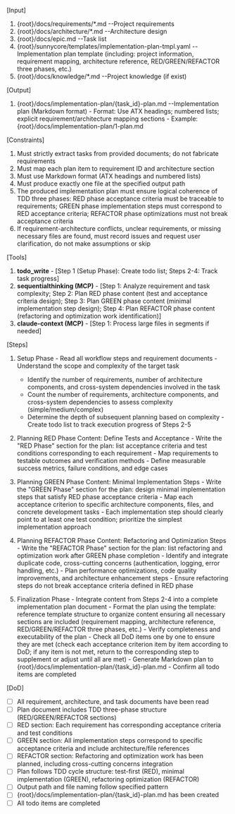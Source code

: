 [Input]
  1. {root}/docs/requirements/*.md --Project requirements
  2. {root}/docs/architecture/*.md --Architecture design
  3. {root}/docs/epic.md --Task list
  4. {root}/sunnycore/templates/implementation-plan-tmpl.yaml --Implementation plan template (including: project information, requirement mapping, architecture reference, RED/GREEN/REFACTOR three phases, etc.)
  5. {root}/docs/knowledge/*.md --Project knowledge (if exist)

[Output]
  1. {root}/docs/implementation-plan/{task_id}-plan.md --Implementation plan (Markdown format)
    - Format: Use ATX headings; numbered lists; explicit requirement/architecture mapping sections
    - Example: {root}/docs/implementation-plan/1-plan.md

[Constraints]
  1. Must strictly extract tasks from provided documents; do not fabricate requirements
  2. Must map each plan item to requirement ID and architecture section
  3. Must use Markdown format (ATX headings and numbered lists)
  4. Must produce exactly one file at the specified output path
  5. The produced implementation plan must ensure logical coherence of TDD three phases: RED phase acceptance criteria must be traceable to requirements; GREEN phase implementation steps must correspond to RED acceptance criteria; REFACTOR phase optimizations must not break acceptance criteria
  6. If requirement-architecture conflicts, unclear requirements, or missing necessary files are found, must record issues and request user clarification, do not make assumptions or skip

[Tools]
  1. **todo_write**
    - [Step 1 (Setup Phase): Create todo list; Steps 2-4: Track task progress]
  2. **sequentialthinking (MCP)**
    - [Step 1: Analyze requirement and task complexity; Step 2: Plan RED phase content (test and acceptance criteria design); Step 3: Plan GREEN phase content (minimal implementation step design); Step 4: Plan REFACTOR phase content (refactoring and optimization work identification)]
  3. **claude-context (MCP)**
    - [Step 1: Process large files in segments if needed]

[Steps]
  1. Setup Phase
    - Read all workflow steps and requirement documents
    - Understand the scope and complexity of the target task
      * Identify the number of requirements, number of architecture components, and cross-system dependencies involved in the task
      * Count the number of requirements, architecture components, and cross-system dependencies to assess complexity (simple/medium/complex)
      * Determine the depth of subsequent planning based on complexity
    - Create todo list to track execution progress of Steps 2-5

  2. Planning RED Phase Content: Define Tests and Acceptance
    - Write the "RED Phase" section for the plan: list acceptance criteria and test conditions corresponding to each requirement
    - Map requirements to testable outcomes and verification methods
    - Define measurable success metrics, failure conditions, and edge cases

  3. Planning GREEN Phase Content: Minimal Implementation Steps
    - Write the "GREEN Phase" section for the plan: design minimal implementation steps that satisfy RED phase acceptance criteria
    - Map each acceptance criterion to specific architecture components, files, and concrete development tasks
    - Each implementation step should clearly point to at least one test condition; prioritize the simplest implementation approach

  4. Planning REFACTOR Phase Content: Refactoring and Optimization Steps
    - Write the "REFACTOR Phase" section for the plan: list refactoring and optimization work after GREEN phase completion
    - Identify and integrate duplicate code, cross-cutting concerns (authentication, logging, error handling, etc.)
    - Plan performance optimizations, code quality improvements, and architecture enhancement steps
    - Ensure refactoring steps do not break acceptance criteria defined in RED phase

  5. Finalization Phase
    - Integrate content from Steps 2-4 into a complete implementation plan document
    - Format the plan using the template: reference template structure to organize content ensuring all necessary sections are included (requirement mapping, architecture reference, RED/GREEN/REFACTOR three phases, etc.)
    - Verify completeness and executability of the plan
    - Check all DoD items one by one to ensure they are met (check each acceptance criterion item by item according to DoD; if any item is not met, return to the corresponding step to supplement or adjust until all are met)
    - Generate Markdown plan to {root}/docs/implementation-plan/{task_id}-plan.md
    - Confirm all todo items are completed

[DoD]
  - [ ] All requirement, architecture, and task documents have been read
  - [ ] Plan document includes TDD three-phase structure (RED/GREEN/REFACTOR sections)
  - [ ] RED section: Each requirement has corresponding acceptance criteria and test conditions
  - [ ] GREEN section: All implementation steps correspond to specific acceptance criteria and include architecture/file references
  - [ ] REFACTOR section: Refactoring and optimization work has been planned, including cross-cutting concerns integration
  - [ ] Plan follows TDD cycle structure: test-first (RED), minimal implementation (GREEN), refactoring optimization (REFACTOR)
  - [ ] Output path and file naming follow specified pattern
  - [ ] {root}/docs/implementation-plan/{task_id}-plan.md has been created
  - [ ] All todo items are completed
